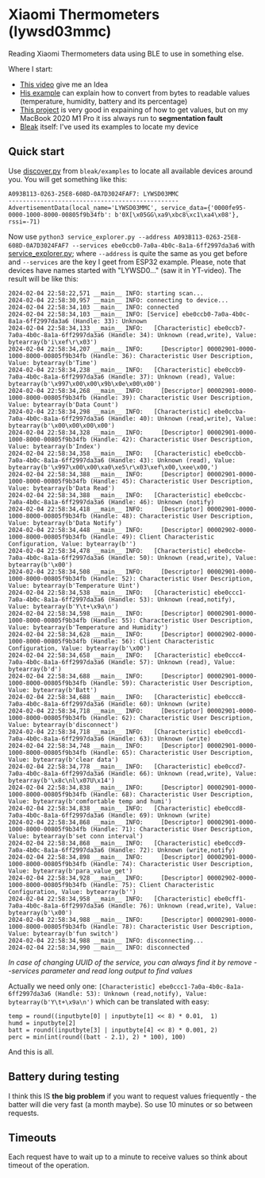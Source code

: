 # Xiaomi Thermometers (lywsd03mmc)

Reading Xiaomi Thermometers data using BLE to use in something else.

Where I start:
  * [This video](https://youtu.be/ExFxuvfCbAU?si=BxsuaZ9HShyMFUsc) give me an Idea
  * [His example](https://github.com/VolosR/XiaomiBLE) can explain how to convert from bytes to readable values (temperature, humidity, battery and its percentage)
  * [This project](https://github.com/keks51/lywsd03mmc-client) is very good in expaining of how to get values, but on my MacBook 2020 M1 Pro it iss always run to **segmentation fault**
  * [Bleak](https://github.com/hbldh/bleak/tree/master) itself: I've used its examples to locate my device

## Quick start

Use [discover.py](https://github.com/hbldh/bleak/blob/master/examples/discover.py) from ```bleak/examples``` to locate all available devices around you. You will get something like this:
```
A093B113-0263-25E8-608D-0A7D3024FAF7: LYWSD03MMC
------------------------------------------------
AdvertisementData(local_name='LYWSD03MMC', service_data={'0000fe95-0000-1000-8000-00805f9b34fb': b'0X[\x05GG\xa9\xbc8\xc1\xa4\x08'}, rssi=-71)
```

Now use ```python3 service_explorer.py --address A093B113-0263-25E8-608D-0A7D3024FAF7 --services ebe0ccb0-7a0a-4b0c-8a1a-6ff2997da3a6``` with [service_explorer.py](https://github.com/hbldh/bleak/blob/master/examples/service_explorer.py); where ```--address``` is quite the same as you get before and ```--services``` are the key I geet from ESP32 example. Please, note that devices have names started with "LYWSD0..." (saw it in YT-video). The result will be like this:
```
2024-02-04 22:58:22,571 __main__ INFO: starting scan...
2024-02-04 22:58:30,957 __main__ INFO: connecting to device...
2024-02-04 22:58:34,103 __main__ INFO: connected
2024-02-04 22:58:34,103 __main__ INFO: [Service] ebe0ccb0-7a0a-4b0c-8a1a-6ff2997da3a6 (Handle: 33): Unknown
2024-02-04 22:58:34,133 __main__ INFO:   [Characteristic] ebe0ccb7-7a0a-4b0c-8a1a-6ff2997da3a6 (Handle: 34): Unknown (read,write), Value: bytearray(b'i\xef\r\x03')
2024-02-04 22:58:34,207 __main__ INFO:     [Descriptor] 00002901-0000-1000-8000-00805f9b34fb (Handle: 36): Characteristic User Description, Value: bytearray(b'Time')
2024-02-04 22:58:34,238 __main__ INFO:   [Characteristic] ebe0ccb9-7a0a-4b0c-8a1a-6ff2997da3a6 (Handle: 37): Unknown (read), Value: bytearray(b'\x997\x00\x00\x9b\x0e\x00\x00')
2024-02-04 22:58:34,268 __main__ INFO:     [Descriptor] 00002901-0000-1000-8000-00805f9b34fb (Handle: 39): Characteristic User Description, Value: bytearray(b'Data Count')
2024-02-04 22:58:34,298 __main__ INFO:   [Characteristic] ebe0ccba-7a0a-4b0c-8a1a-6ff2997da3a6 (Handle: 40): Unknown (read,write), Value: bytearray(b'\x00\x00\x00\x00')
2024-02-04 22:58:34,328 __main__ INFO:     [Descriptor] 00002901-0000-1000-8000-00805f9b34fb (Handle: 42): Characteristic User Description, Value: bytearray(b'Index')
2024-02-04 22:58:34,358 __main__ INFO:   [Characteristic] ebe0ccbb-7a0a-4b0c-8a1a-6ff2997da3a6 (Handle: 43): Unknown (read), Value: bytearray(b'\x997\x00\x00\xa0\xe5\r\x03\xef\x00,\xee\x00,')
2024-02-04 22:58:34,388 __main__ INFO:     [Descriptor] 00002901-0000-1000-8000-00805f9b34fb (Handle: 45): Characteristic User Description, Value: bytearray(b'Data Read')
2024-02-04 22:58:34,388 __main__ INFO:   [Characteristic] ebe0ccbc-7a0a-4b0c-8a1a-6ff2997da3a6 (Handle: 46): Unknown (notify)
2024-02-04 22:58:34,418 __main__ INFO:     [Descriptor] 00002901-0000-1000-8000-00805f9b34fb (Handle: 48): Characteristic User Description, Value: bytearray(b'Data Notify')
2024-02-04 22:58:34,448 __main__ INFO:     [Descriptor] 00002902-0000-1000-8000-00805f9b34fb (Handle: 49): Client Characteristic Configuration, Value: bytearray(b'')
2024-02-04 22:58:34,478 __main__ INFO:   [Characteristic] ebe0ccbe-7a0a-4b0c-8a1a-6ff2997da3a6 (Handle: 50): Unknown (read,write), Value: bytearray(b'\x00')
2024-02-04 22:58:34,508 __main__ INFO:     [Descriptor] 00002901-0000-1000-8000-00805f9b34fb (Handle: 52): Characteristic User Description, Value: bytearray(b'Temperature Uint')
2024-02-04 22:58:34,538 __main__ INFO:   [Characteristic] ebe0ccc1-7a0a-4b0c-8a1a-6ff2997da3a6 (Handle: 53): Unknown (read,notify), Value: bytearray(b'Y\t+\x9a\n')
2024-02-04 22:58:34,598 __main__ INFO:     [Descriptor] 00002901-0000-1000-8000-00805f9b34fb (Handle: 55): Characteristic User Description, Value: bytearray(b'Temperature and Humidity')
2024-02-04 22:58:34,628 __main__ INFO:     [Descriptor] 00002902-0000-1000-8000-00805f9b34fb (Handle: 56): Client Characteristic Configuration, Value: bytearray(b'\x00')
2024-02-04 22:58:34,658 __main__ INFO:   [Characteristic] ebe0ccc4-7a0a-4b0c-8a1a-6ff2997da3a6 (Handle: 57): Unknown (read), Value: bytearray(b'd')
2024-02-04 22:58:34,688 __main__ INFO:     [Descriptor] 00002901-0000-1000-8000-00805f9b34fb (Handle: 59): Characteristic User Description, Value: bytearray(b'Batt')
2024-02-04 22:58:34,688 __main__ INFO:   [Characteristic] ebe0ccc8-7a0a-4b0c-8a1a-6ff2997da3a6 (Handle: 60): Unknown (write)
2024-02-04 22:58:34,718 __main__ INFO:     [Descriptor] 00002901-0000-1000-8000-00805f9b34fb (Handle: 62): Characteristic User Description, Value: bytearray(b'disconnect')
2024-02-04 22:58:34,718 __main__ INFO:   [Characteristic] ebe0ccd1-7a0a-4b0c-8a1a-6ff2997da3a6 (Handle: 63): Unknown (write)
2024-02-04 22:58:34,748 __main__ INFO:     [Descriptor] 00002901-0000-1000-8000-00805f9b34fb (Handle: 65): Characteristic User Description, Value: bytearray(b'clear data')
2024-02-04 22:58:34,778 __main__ INFO:   [Characteristic] ebe0ccd7-7a0a-4b0c-8a1a-6ff2997da3a6 (Handle: 66): Unknown (read,write), Value: bytearray(b'\x8c\nl\x07U\x14')
2024-02-04 22:58:34,838 __main__ INFO:     [Descriptor] 00002901-0000-1000-8000-00805f9b34fb (Handle: 68): Characteristic User Description, Value: bytearray(b'comfortable temp and humi')
2024-02-04 22:58:34,838 __main__ INFO:   [Characteristic] ebe0ccd8-7a0a-4b0c-8a1a-6ff2997da3a6 (Handle: 69): Unknown (write)
2024-02-04 22:58:34,868 __main__ INFO:     [Descriptor] 00002901-0000-1000-8000-00805f9b34fb (Handle: 71): Characteristic User Description, Value: bytearray(b'set conn interval')
2024-02-04 22:58:34,868 __main__ INFO:   [Characteristic] ebe0ccd9-7a0a-4b0c-8a1a-6ff2997da3a6 (Handle: 72): Unknown (write,notify)
2024-02-04 22:58:34,898 __main__ INFO:     [Descriptor] 00002901-0000-1000-8000-00805f9b34fb (Handle: 74): Characteristic User Description, Value: bytearray(b'para_value_get')
2024-02-04 22:58:34,928 __main__ INFO:     [Descriptor] 00002902-0000-1000-8000-00805f9b34fb (Handle: 75): Client Characteristic Configuration, Value: bytearray(b'')
2024-02-04 22:58:34,958 __main__ INFO:   [Characteristic] ebe0cff1-7a0a-4b0c-8a1a-6ff2997da3a6 (Handle: 76): Unknown (read,write), Value: bytearray(b'\x00')
2024-02-04 22:58:34,988 __main__ INFO:     [Descriptor] 00002901-0000-1000-8000-00805f9b34fb (Handle: 78): Characteristic User Description, Value: bytearray(b'fun switch')
2024-02-04 22:58:34,988 __main__ INFO: disconnecting...
2024-02-04 22:58:34,990 __main__ INFO: disconnected
```
_In case of changing UUID of the service, you can always find it by remove --services parameter and read long output to find values_

Actually we need only one: ```[Characteristic] ebe0ccc1-7a0a-4b0c-8a1a-6ff2997da3a6 (Handle: 53): Unknown (read,notify), Value: bytearray(b'Y\t+\x9a\n')``` which can be translated with easy:
```
temp = round((inputbyte[0] | inputbyte[1] << 8) * 0.01,  1)
humd = inputbyte[2]
batt = round((inputbyte[3] | inputbyte[4] << 8) * 0.001, 2)
perc = min(int(round((batt - 2.1), 2) * 100), 100)
```

And this is all.

## Battery during testing

I think this IS **the big problem** if you want to request values friequently - the batter will die very fast (a month maybe). So use 10 minutes or so between requests. 

## Timeouts

Each request have to wait up to a minute to receive values so think about timeout of the operation.
